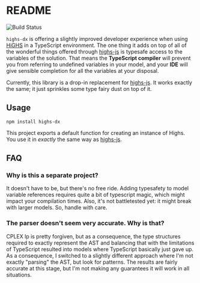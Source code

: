 # README

![Build Status](https://github.com/wspringer/highs-dx/actions/workflows/build.yml/badge.svg?branch=main)

`highs-dx` is offering a slightly improved developer experience when using
[HiGHS](https://highs.dev/) in a TypeScript environment. The one thing it adds
on top of all of the wonderful things offered through
[highs-js](https://github.com/lovasoa/highs-js) is typesafe access to the
variables of the solution. That means the **TypeScript compiler** will prevent
you from referring to undefined variables in your model, and your **IDE** will
give sensible completion for all the variables at your disposal.

Currently, this library is a drop-in replacement for
[highs-js](https://github.com/lovasoa/highs-js). It works exactly the same; it just sprinkles some type fairy dust on top of it.

## Usage

```shell
npm install highs-dx
```

This project exports a default function for creating an instance of Highs. You
use it in _exactly_ the same way as
[highs-js](https://github.com/lovasoa/highs-js?tab=readme-ov-file#usage).

## FAQ

### Why is this a separate project?

It doesn't have to be, but there's no free ride. Adding typesafety to model
variable references requires quite a bit of typescript magic, which might impact
your compilation times. Also, it's not battletested yet: it might break with
larger models. So, handle with care.

### The parser doesn't seem very accurate. Why is that?

CPLEX lp is pretty forgiven, but as a consequence, the type structures required
to exactly represent the AST and balancing that with the limitations of
TypeScript resulted into models where TypeScript basically just gave up. As a
consequence, I switched to a slightly different approach where I'm not exactly
"parsing" the AST, but look for patterns. The results are fairly accurate at
this stage, but I'm not making any guarantees it will work in all situations.
